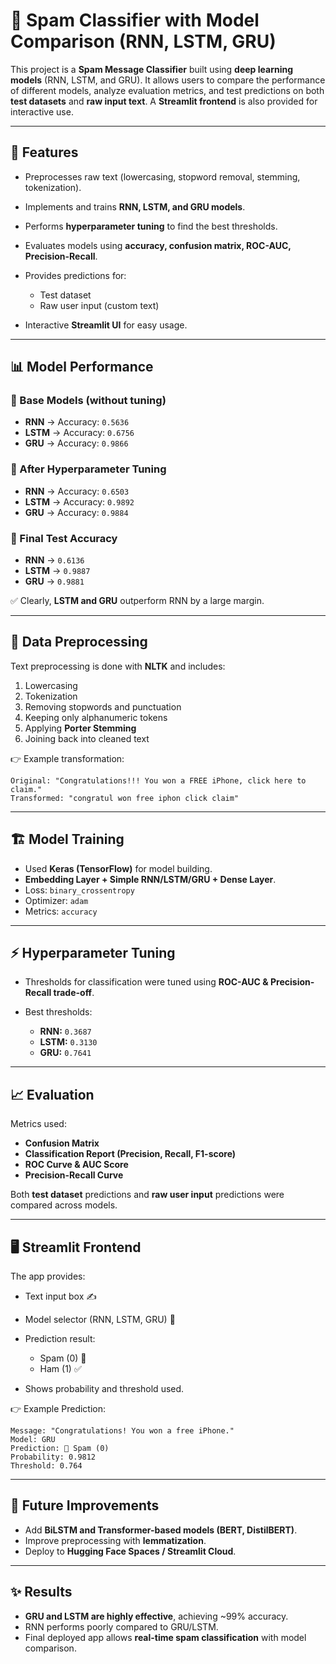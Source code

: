 # 📩 Spam Classifier with Model Comparison (RNN, LSTM, GRU)

This project is a **Spam Message Classifier** built using **deep learning models** (RNN, LSTM, and GRU).
It allows users to compare the performance of different models, analyze evaluation metrics, and test predictions on both **test datasets** and **raw input text**.
A **Streamlit frontend** is also provided for interactive use.

---

## 🚀 Features

* Preprocesses raw text (lowercasing, stopword removal, stemming, tokenization).
* Implements and trains **RNN, LSTM, and GRU models**.
* Performs **hyperparameter tuning** to find the best thresholds.
* Evaluates models using **accuracy, confusion matrix, ROC-AUC, Precision-Recall**.
* Provides predictions for:

  * Test dataset
  * Raw user input (custom text)
* Interactive **Streamlit UI** for easy usage.

---

## 📊 Model Performance

### 🔹 Base Models (without tuning)

* **RNN** → Accuracy: `0.5636`
* **LSTM** → Accuracy: `0.6756`
* **GRU** → Accuracy: `0.9866`

### 🔹 After Hyperparameter Tuning

* **RNN** → Accuracy: `0.6503`
* **LSTM** → Accuracy: `0.9892`
* **GRU** → Accuracy: `0.9884`

### 🔹 Final Test Accuracy

* **RNN** → `0.6136`
* **LSTM** → `0.9887`
* **GRU** → `0.9881`

✅ Clearly, **LSTM and GRU** outperform RNN by a large margin.

---

## 🔧 Data Preprocessing

Text preprocessing is done with **NLTK** and includes:

1. Lowercasing
2. Tokenization
3. Removing stopwords and punctuation
4. Keeping only alphanumeric tokens
5. Applying **Porter Stemming**
6. Joining back into cleaned text

👉 Example transformation:

```
Original: "Congratulations!!! You won a FREE iPhone, click here to claim."
Transformed: "congratul won free iphon click claim"
```

---

## 🏗️ Model Training

* Used **Keras (TensorFlow)** for model building.
* **Embedding Layer + Simple RNN/LSTM/GRU + Dense Layer**.
* Loss: `binary_crossentropy`
* Optimizer: `adam`
* Metrics: `accuracy`

---

## ⚡ Hyperparameter Tuning

* Thresholds for classification were tuned using **ROC-AUC & Precision-Recall trade-off**.
* Best thresholds:

  * **RNN:** `0.3687`
  * **LSTM:** `0.3130`
  * **GRU:** `0.7641`

---

## 📈 Evaluation

Metrics used:

* **Confusion Matrix**
* **Classification Report (Precision, Recall, F1-score)**
* **ROC Curve & AUC Score**
* **Precision-Recall Curve**

Both **test dataset** predictions and **raw user input** predictions were compared across models.

---

## 🖥️ Streamlit Frontend

The app provides:

* Text input box ✍️
* Model selector (RNN, LSTM, GRU) 🧠
* Prediction result:

  * Spam (0) 🚨
  * Ham (1) ✅
* Shows probability and threshold used.

👉 Example Prediction:

```
Message: "Congratulations! You won a free iPhone."
Model: GRU
Prediction: 🚨 Spam (0)
Probability: 0.9812
Threshold: 0.764
```
---

## 🔮 Future Improvements

* Add **BiLSTM and Transformer-based models (BERT, DistilBERT)**.
* Improve preprocessing with **lemmatization**.
* Deploy to **Hugging Face Spaces / Streamlit Cloud**.

---

## ✨ Results

* **GRU and LSTM are highly effective**, achieving \~99% accuracy.
* RNN performs poorly compared to GRU/LSTM.
* Final deployed app allows **real-time spam classification** with model comparison.



